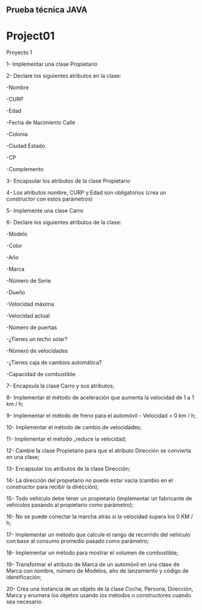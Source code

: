 ## Prueba técnica JAVA
# Project01

Proyecto 1

1- Implementar una clase Propietario

2- Declare los siguientes atributos en la clase:

-Nombre

-CURP 

-Edad

-Fecha de Nacimiento Calle

-Colonia

-Ciudad Estado 

-CP

-Complemento

3- Encapsular los atributos de la clase Propietario

4- Los atributos nombre, CURP y Edad son obligatorios (crea un constructor con estos parámetros)

5- Implemente una clase Carro

6- Declare los siguientes atributos de la clase:

-Modelo

-Color

-Año

-Marca

-Número de Serie

-Dueño

-Velocidad máxima

-Velocidad actual

-Número de puertas

-¿Tienes un techo solar?

-Número de velocidades

-¿Tienes caja de cambios automática?

-Capacidad de combustible

7- Encapsula la clase Carro y sus atributos;

8- Implementar el método de aceleración que aumenta la velocidad de 1 a 1 km / h; 

9- Implementar el método de freno para el automóvil - Velocidad = 0 km / h;

10- Implementar el método de cambio de velocidades;

11-	Implementar el método _reduce la velocidad;

12-	Cambie la clase Propietario para que el atributo Dirección se convierta en una clase; 

13-	Encapsular los atributos de la clase Dirección;

14- La dirección del propietario no puede estar vacía (cambio en el constructor para recibir la dirección);

15-	Todo vehículo debe tener un propietario (implementar un fabricante de vehículos pasando al propietario como parámetro);

16- No se puede conectar la marcha atrás si la velocidad supera los 0 KM / h;

17- Implementar un método que calcule el rango de recorrido del vehículo con base al consumo promedio pasado como parámetro;

18-	Implementar un método para mostrar el volumen de combustible;

19- Transformar el atributo de Marca de un automóvil en una clase de Marca con nombre, número de Modelos, año de lanzamiento y código de identificación;

20- Crea una instancia de un objeto de la clase Coche, Persona, Dirección, Marca y enumera los objetos usando los métodos o constructores cuando sea necesario.

